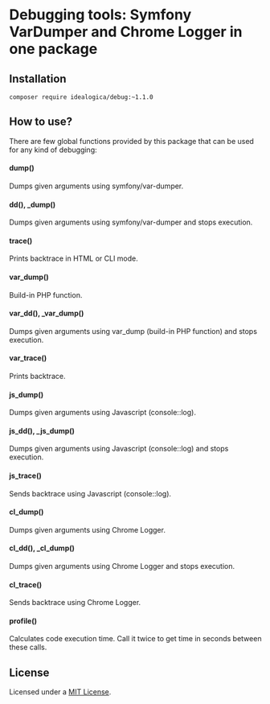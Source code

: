 # Debugging tools: Symfony VarDumper and Chrome Logger in one package

## Installation

```
composer require idealogica/debug:~1.1.0
```

## How to use?

There are few global functions provided by this package that can be used for any kind of debugging:

#### dump()
Dumps given arguments using symfony/var-dumper.

#### dd(), _dump()
Dumps given arguments using symfony/var-dumper and stops execution.

#### trace()
Prints backtrace in HTML or CLI mode.

#### var_dump()
Build-in PHP function.

#### var_dd(), _var_dump()
Dumps given arguments using var_dump (build-in PHP function) and stops execution.

#### var_trace()
Prints backtrace.

#### js_dump()
Dumps given arguments using Javascript (console::log).

#### js_dd(), _js_dump()
Dumps given arguments using Javascript (console::log) and stops execution.

#### js_trace()
Sends backtrace using Javascript (console::log).

#### cl_dump()
Dumps given arguments using Chrome Logger.

#### cl_dd(), _cl_dump()
Dumps given arguments using Chrome Logger and stops execution.

#### cl_trace()
Sends backtrace using Chrome Logger.

#### profile()
Calculates code execution time. Call it twice to get time in seconds between these calls.

## License

Licensed under a [MIT License](https://opensource.org/licenses/MIT).